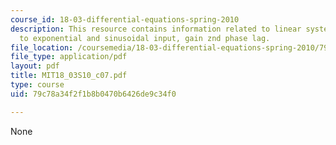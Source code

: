 ```yaml
---
course_id: 18-03-differential-equations-spring-2010
description: This resource contains information related to linear system response
  to exponential and sinusoidal input, gain znd phase lag.
file_location: /coursemedia/18-03-differential-equations-spring-2010/79c78a34f2f1b8b0470b6426de9c34f0_MIT18_03S10_c07.pdf
file_type: application/pdf
layout: pdf
title: MIT18_03S10_c07.pdf
type: course
uid: 79c78a34f2f1b8b0470b6426de9c34f0

---
```

None